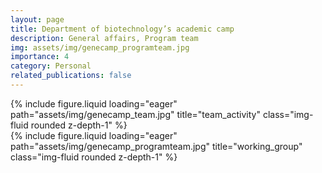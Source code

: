 ```yaml
---
layout: page
title: Department of biotechnology’s academic camp
description: General affairs, Program team
img: assets/img/genecamp_programteam.jpg
importance: 4
category: Personal
related_publications: false
---
```


<!-- add a group photo later -->

<div class="row">
    <div class="col-sm mt-3 mt-md-0">
        {% include figure.liquid loading="eager" path="assets/img/genecamp_team.jpg" title="team_activity" class="img-fluid rounded z-depth-1" %}
    </div>
</div>

<div class="row">
    <div class="col-sm mt-3 mt-md-0">
        {% include figure.liquid loading="eager" path="assets/img/genecamp_programteam.jpg" title="working_group" class="img-fluid rounded z-depth-1" %}
    </div>
</div>
